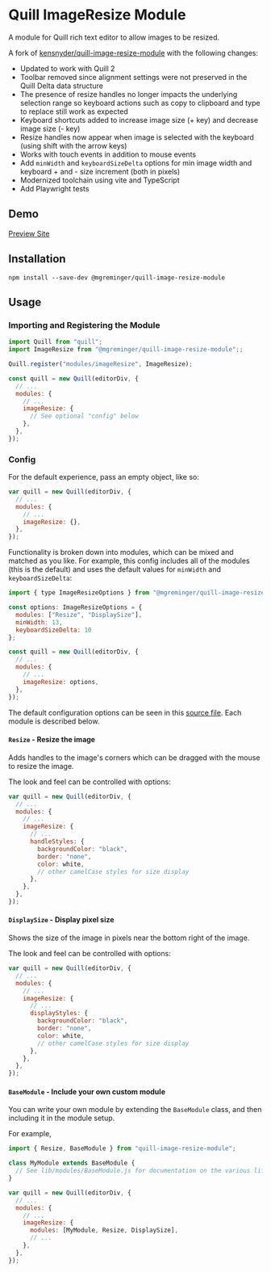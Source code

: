 # Quill ImageResize Module

A module for Quill rich text editor to allow images to be resized.

A fork of [kensnyder/quill-image-resize-module](https://github.com/kensnyder/quill-image-resize-module) with the following changes:

- Updated to work with Quill 2
- Toolbar removed since alignment settings were not preserved in the Quill Delta data structure
- The presence of resize handles no longer impacts the underlying selection range so keyboard actions such as copy to clipboard and type to replace still work as expected
- Keyboard shortcuts added to increase image size (+ key) and decrease image size (- key)
- Resize handles now appear when image is selected with the keyboard (using shift with the arrow keys)
- Works with touch events in addition to mouse events
- Add `minWidth` and `keyboardSizeDelta` options for min image width and keyboard + and - size increment (both in pixels)
- Modernized toolchain using vite and TypeScript
- Add Playwright tests

## Demo

[Preview Site](https://mgreminger.github.io/quill-image-resize-module/)

## Installation

```console
npm install --save-dev @mgreminger/quill-image-resize-module
```

## Usage

### Importing and Registering the Module

```javascript
import Quill from "quill";
import ImageResize from "@mgreminger/quill-image-resize-module";;

Quill.register("modules/imageResize", ImageResize);

const quill = new Quill(editorDiv, {
  // ...
  modules: {
    // ...
    imageResize: {
      // See optional "config" below
    },
  },
});
```

### Config

For the default experience, pass an empty object, like so:

```javascript
var quill = new Quill(editorDiv, {
  // ...
  modules: {
    // ...
    imageResize: {},
  },
});
```

Functionality is broken down into modules, which can be mixed and matched as you like. For example,
this config includes all of the modules (this is the default) and uses the default values for `minWidth` and `keyboardSizeDelta`:

```javascript
import { type ImageResizeOptions } from "@mgreminger/quill-image-resize-module/dist/types";

const options: ImageResizeOptions = {
  modules: ["Resize", "DisplaySize"],
  minWidth: 13,
  keyboardSizeDelta: 10
};

const quill = new Quill(editorDiv, {
  // ...
  modules: {
    // ...
    imageResize: options,
  },
});
```

The default configuration options can be seen in this [source file](https://github.com/mgreminger/quill-image-resize-module/blob/master/lib/DefaultOptions.ts). Each module is described below.

#### `Resize` - Resize the image

Adds handles to the image's corners which can be dragged with the mouse to resize the image.

The look and feel can be controlled with options:

```javascript
var quill = new Quill(editorDiv, {
  // ...
  modules: {
    // ...
    imageResize: {
      // ...
      handleStyles: {
        backgroundColor: "black",
        border: "none",
        color: white,
        // other camelCase styles for size display
      },
    },
  },
});
```

#### `DisplaySize` - Display pixel size

Shows the size of the image in pixels near the bottom right of the image.

The look and feel can be controlled with options:

```javascript
var quill = new Quill(editorDiv, {
  // ...
  modules: {
    // ...
    imageResize: {
      // ...
      displayStyles: {
        backgroundColor: "black",
        border: "none",
        color: white,
        // other camelCase styles for size display
      },
    },
  },
});
```

#### `BaseModule` - Include your own custom module

You can write your own module by extending the `BaseModule` class, and then including it in
the module setup.

For example,

```javascript
import { Resize, BaseModule } from "quill-image-resize-module";

class MyModule extends BaseModule {
  // See lib/modules/BaseModule.js for documentation on the various lifecycle callbacks
}

var quill = new Quill(editorDiv, {
  // ...
  modules: {
    // ...
    imageResize: {
      modules: [MyModule, Resize, DisplaySize],
      // ...
    },
  },
});
```
